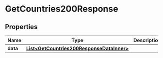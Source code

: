 

# GetCountries200Response


## Properties

| Name | Type | Description | Notes |
|------------ | ------------- | ------------- | -------------|
|**data** | [**List&lt;GetCountries200ResponseDataInner&gt;**](GetCountries200ResponseDataInner.md) |  |  [optional] |




